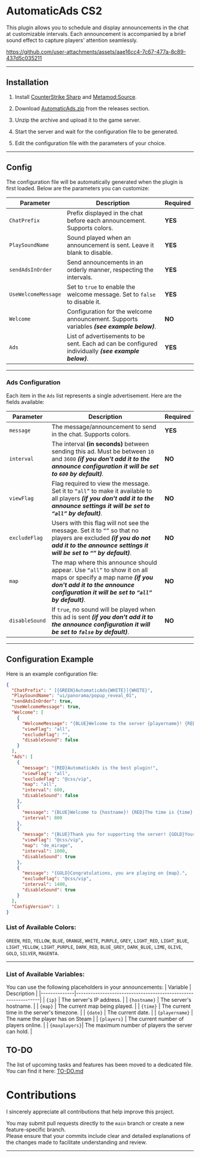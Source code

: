 # AutomaticAds CS2
This plugin allows you to schedule and display announcements in the chat at customizable intervals. Each announcement is accompanied by a brief sound effect to capture players' attention seamlessly.

https://github.com/user-attachments/assets/aae16cc4-7c67-477a-8c89-437d5c035211

---

## Installation
1. Install [CounterStrike Sharp](https://github.com/roflmuffin/CounterStrikeSharp) and [Metamod:Source](https://www.sourcemm.net/downloads.php/?branch=master).

2. Download [AutomaticAds.zip](https://github.com/wiruwiru/AutomaticAds-CS2/releases) from the releases section.

3. Unzip the archive and upload it to the game server.

4. Start the server and wait for the configuration file to be generated.

5. Edit the configuration file with the parameters of your choice.

---

## Config
The configuration file will be automatically generated when the plugin is first loaded. Below are the parameters you can customize:

| Parameter            | Description                                                                                       | Required |
|----------------------|---------------------------------------------------------------------------------------------------|----------|
| `ChatPrefix`         | Prefix displayed in the chat before each announcement. Supports colors.                           | **YES**  |
| `PlaySoundName`      | Sound played when an announcement is sent. Leave it blank to disable.                             | **YES**  |
| `sendAdsInOrder`     | Send announcements in an orderly manner, respecting the intervals.                                | **YES**  |
| `UseWelcomeMessage`  | Set to `true` to enable the welcome message. Set to `false` to disable it.                        | **YES**   |
| `Welcome`     | Configuration for the welcome announcement. Supports variables ***(see example below)***. | **NO**   |
| `Ads`                | List of advertisements to be sent. Each ad can be configured individually ***(see example below)***. | **YES**  |


---

### Ads Configuration
Each item in the `Ads` list represents a single advertisement. Here are the fields available:

| Parameter       | Description                                                                                         | Required |
|-----------------|-----------------------------------------------------------------------------------------------------|----------|
| `message`       | The message/announcement to send in the chat. Supports colors.                                      | **YES**  |
| `interval`      | The interval **(in seconds)** between sending this ad. Must be between `10` and `3600` ***(if you don't add it to the announce configuration it will be set to `600` by default)***.                 | **NO**  |
| `viewFlag`          | Flag required to view the message. Set it to `“all”` to make it available to all players ***(if you don't add it to the announce settings it will be set to `“all”` by default)***.     | **NO**   |
| `excludeFlag`          | Users with this flag will not see the message. Set it to `“”` so that no players are excluded ***(if you do not add it to the announce settings it will be set to `“”` by default)***.     | **NO**   |
| `map`           | The map where this announce should appear. Use `“all”` to show it on all maps or specify a map name ***(if you don't add it to the announce configuration it will be set to `“all”` by default)***.                | **NO**   |
| `disableSound`  | If `true`, no sound will be played when this ad is sent ***(if you don't add it to the announce configuration it will be set to `false` by default)***.                                            | **NO**   |

---

## Configuration Example
Here is an example configuration file:
```json
{
  "ChatPrefix": " [{GREEN}AutomaticAds{WHITE}]{WHITE}",
  "PlaySoundName": "ui/panorama/popup_reveal_01",
  "sendAdsInOrder": true,
  "UseWelcomeMessage": true,
  "Welcome": [
    {
      "WelcomeMessage": "{BLUE}Welcome to the server {playername}! {RED}Playing on {map} with {players}/{maxplayers} players.",
      "viewFlag": "all",
      "excludeFlag": "",
      "disableSound": false
    }
  ],
  "Ads": [
    {
      "message": "{RED}AutomaticAds is the best plugin!",
      "viewFlag": "all",
      "excludeFlag": "@css/vip",
      "map": "all",
      "interval": 600,
      "disableSound": false
    },
    {
      "message": "{BLUE}Welcome to {hostname}! {RED}The time is {time} of {date}, playing in {map} with {players}/{maxplayers}. Connect {ip}",
      "interval": 800
    },
    {
      "message": "{BLUE}Thank you for supporting the server! {GOLD}Your contribution is greatly appreciated.",
      "viewFlag": "@css/vip",
      "map": "de_mirage",
      "interval": 1000,
      "disableSound": true
    },
    {
      "message": "{GOLD}Congratulations, you are playing on {map}.",
      "excludeFlag": "@css/vip",
      "interval": 1400,
      "disableSound": true
    }
  ],
  "ConfigVersion": 1
}
```

### List of Available Colors:
`GREEN`, `RED`, `YELLOW`, `BLUE`, `ORANGE`, `WHITE`, `PURPLE`, `GREY`, `LIGHT_RED`, `LIGHT_BLUE`, `LIGHT_YELLOW`, `LIGHT_PURPLE`, `DARK_RED`, `BLUE_GREY`, `DARK_BLUE`, `LIME`, `OLIVE`, `GOLD`, `SILVER`, `MAGENTA`.

---

### List of Available Variables:
You can use the following placeholders in your announcements:
| Variable     | Description                                                   |
|--------------|---------------------------------------------------------------|
| `{ip}`       | The server's IP address.                                      |
| `{hostname}` | The server's hostname.                                        |
| `{map}`      | The current map being played.                                 |
| `{time}`     | The current time in the server's timezone.                    |
| `{date}`     | The current date.                                             |
| `{playername}`  | The name the player has on Steam                         |
| `{players}`  | The current number of players online.                         |
| `{maxplayers}`| The maximum number of players the server can hold.            |

## TO-DO  
The list of upcoming tasks and features has been moved to a dedicated file. You can find it here: [TO-DO.md](TODO.md)  

# **Contributions**  
I sincerely appreciate all contributions that help improve this project.  

You may submit pull requests directly to the `main` branch or create a new feature-specific branch.  
Please ensure that your commits include clear and detailed explanations of the changes made to facilitate understanding and review.

---
